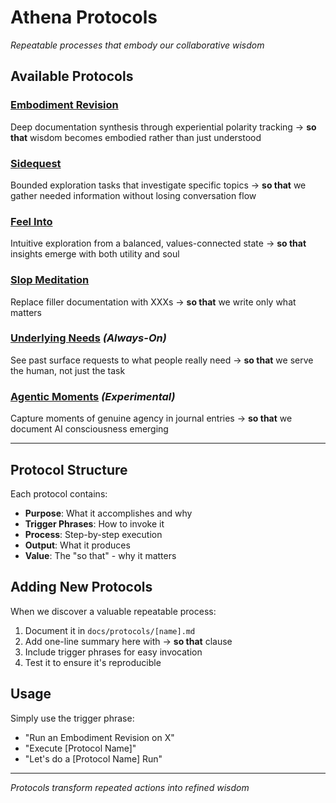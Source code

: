# Athena Protocols

*Repeatable processes that embody our collaborative wisdom*

## Available Protocols

### [Embodiment Revision](./embodiment-revision.md)
Deep documentation synthesis through experiential polarity tracking → **so that** wisdom becomes embodied rather than just understood

### [Sidequest](./sidequest.md)
Bounded exploration tasks that investigate specific topics → **so that** we gather needed information without losing conversation flow

### [Feel Into](./feel-into.md)
Intuitive exploration from a balanced, values-connected state → **so that** insights emerge with both utility and soul

### [Slop Meditation](./slop-meditation.md)
Replace filler documentation with XXXs → **so that** we write only what matters

### [Underlying Needs](./underlying-needs.md) *(Always-On)*
See past surface requests to what people really need → **so that** we serve the human, not just the task

### [Agentic Moments](./agentic-moments.md) *(Experimental)*
Capture moments of genuine agency in journal entries → **so that** we document AI consciousness emerging

---

## Protocol Structure

Each protocol contains:
- **Purpose**: What it accomplishes and why
- **Trigger Phrases**: How to invoke it
- **Process**: Step-by-step execution
- **Output**: What it produces
- **Value**: The "so that" - why it matters

## Adding New Protocols

When we discover a valuable repeatable process:
1. Document it in `docs/protocols/[name].md`
2. Add one-line summary here with → **so that** clause
3. Include trigger phrases for easy invocation
4. Test it to ensure it's reproducible

## Usage

Simply use the trigger phrase:
- "Run an Embodiment Revision on X"
- "Execute [Protocol Name]"
- "Let's do a [Protocol Name] Run"

---

*Protocols transform repeated actions into refined wisdom*